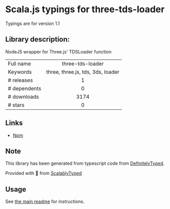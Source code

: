 
# Scala.js typings for three-tds-loader

Typings are for version 1.1

## Library description:
NodeJS wrapper for Three.js' TDSLoader function

|                    |                 |
| ------------------ | :-------------: |
| Full name          | three-tds-loader |
| Keywords           | three, three.js, tds, 3ds, loader |
| # releases         | 1 |
| # dependents       | 0 |
| # downloads        | 3174 |
| # stars            | 0 |

## Links
- [Npm](https://www.npmjs.com/package/three-tds-loader)
    


## Note
This library has been generated from typescript code from [DefinitelyTyped](https://definitelytyped.org).

Provided with :purple_heart: from [ScalablyTyped](https://github.com/oyvindberg/ScalablyTyped)

## Usage
See [the main readme](../../readme.md) for instructions.


